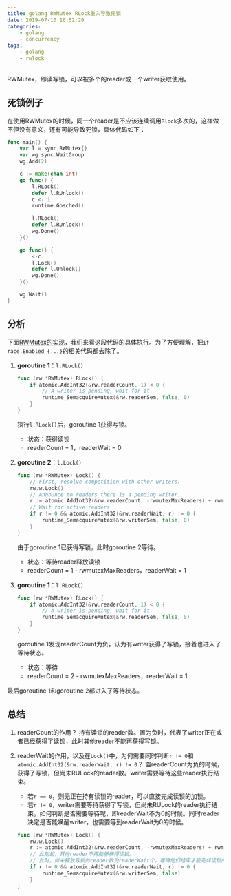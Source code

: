 ```yaml
---
title: golang RWMutex RLock重入导致死锁
date: 2019-07-10 16:52:29
categories:
    - golang
    - concurrency
tags:
    - golang
    - rwlock
---
```


RWMutex，即读写锁，可以被多个的reader或一个writer获取使用。

## 死锁例子

在使用RWMutex的时候，同一个reader是不应该连续调用`Rlock`多次的，这样做不但没有意义，还有可能导致死锁，具体代码如下：

```go
func main() {
	var l = sync.RWMutex{}
	var wg sync.WaitGroup
	wg.Add(2)

	c := make(chan int)
	go func() {
		l.RLock()
		defer l.RUnlock()
		c <- 1
		runtime.Gosched()

		l.RLock()
		defer l.RUnlock()
		wg.Done()
	}()

	go func() {
		<-c
		l.Lock()
		defer l.Unlock()
		wg.Done()
	}()

	wg.Wait()
}
```

## 分析

下面[RWMutex的实现](https://github.com/golang/go/blob/master/src/sync/rwmutex.go)，我们来看这段代码的具体执行。为了方便理解，把`if race.Enabled {...}`的相关代码都去除了。

1. **goroutine 1**：`l.RLock()`

    ```go
    func (rw *RWMutex) RLock() {
    	if atomic.AddInt32(&rw.readerCount, 1) < 0 {
    		// A writer is pending, wait for it.
    		runtime_SemacquireMutex(&rw.readerSem, false, 0)
    	}
    }
    ```

    执行`l.RLock()`后，goroutine 1获得写锁。

    * 状态：获得读锁
    * readerCount = 1，readerWait = 0

2. **goroutine 2**：`l.Lock()`

    ```go
    func (rw *RWMutex) Lock() {
    	// First, resolve competition with other writers.
    	rw.w.Lock()
    	// Announce to readers there is a pending writer.
    	r := atomic.AddInt32(&rw.readerCount, -rwmutexMaxReaders) + rwmutexMaxReaders
    	// Wait for active readers.
    	if r != 0 && atomic.AddInt32(&rw.readerWait, r) != 0 {
    		runtime_SemacquireMutex(&rw.writerSem, false, 0)
    	}
    }
    ```

    由于goroutine 1已获得写锁，此时goroutine 2等待。

    * 状态：等待reader释放读锁
    * readerCount = 1 - rwmutexMaxReaders，readerWait = 1

3. **goroutine 1**：`l.RLock()`

    ```go
    func (rw *RWMutex) RLock() {
    	if atomic.AddInt32(&rw.readerCount, 1) < 0 {
    		// A writer is pending, wait for it.
    		runtime_SemacquireMutex(&rw.readerSem, false, 0)
    	}
    }
    ```

    goroutine 1发现readerCount为负，认为有writer获得了写锁，接着也进入了等待状态。

    * 状态：等待
    * readerCount = 2 - rwmutexMaxReaders，readerWait = 1

最后goroutine 1和goroutine 2都进入了等待状态。

## 总结

1. readerCount的作用？
    持有读锁的reader数。置为负时，代表了writer正在或者已经获得了读锁，此时其他reader不能再获得写锁。
2. readerWait的作用，以及在`Lock()`中，为何需要同时判断`r != 0`和`atomic.AddInt32(&rw.readerWait, r) != 0`？
    置readerCount为负的时候，获得了写锁，但尚未RULock的reader数。writer需要等待这些reader执行结束。

    * 若`r == 0`，则无正在持有读锁的reader，可以直接完成读锁的加锁。
    * 若`r != 0`，writer需要等待获得了写锁，但尚未RULock的reader执行结束。如何判断是否需要等待呢，即readerWait不为0的时候。同时reader决定是否能唤醒writer，也需要等到readerWait为0的时候。

    ```go
    func (rw *RWMutex) Lock() {
    	rw.w.Lock()
    	r := atomic.AddInt32(&rw.readerCount, -rwmutexMaxReaders) + rwmutexMaxReaders
    	// 此刻起，其他reader不再能够获得读锁。
    	// 此时，尚未释放写锁的reader数为readerWait个，等待他们结束才能完成读锁的加锁。
    	if r != 0 && atomic.AddInt32(&rw.readerWait, r) != 0 {
    		runtime_SemacquireMutex(&rw.writerSem, false)
    	}
    }
    ```
